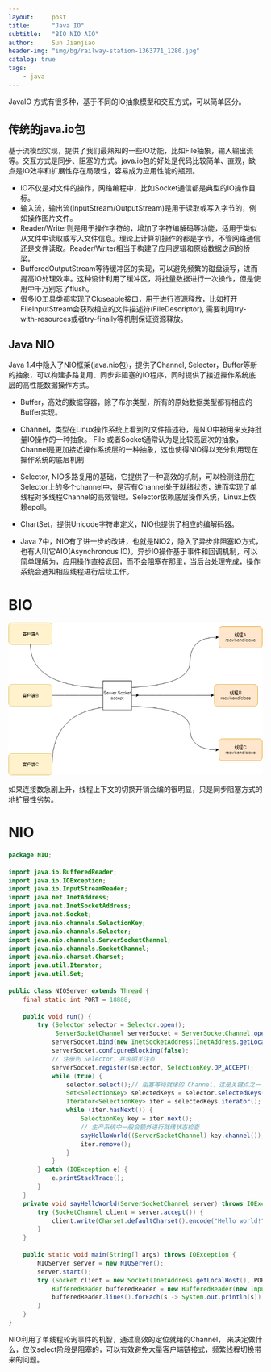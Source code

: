 ```yaml
---
layout:     post
title:      "Java IO"
subtitle:   "BIO NIO AIO"
author:     Sun Jianjiao
header-img: "img/bg/railway-station-1363771_1280.jpg"
catalog: true
tags:
    - java
---
```


JavaIO 方式有很多种，基于不同的IO抽象模型和交互方式，可以简单区分。

## 传统的java.io包

基于流模型实现，提供了我们最熟知的一些IO功能，比如File抽象，输入输出流等。交互方式是同步、阻塞的方式。java.io包的好处是代码比较简单、直观，缺点是IO效率和扩展性存在局限性，容易成为应用性能的瓶颈。

- IO不仅是对文件的操作，网络编程中，比如Socket通信都是典型的IO操作目标。
- 输入流，输出流(InputStream/OutputStream)是用于读取或写入字节的，例如操作图片文件。
- Reader/Writer则是用于操作字符的，增加了字符编解码等功能，适用于类似从文件中读取或写入文件信息。理论上计算机操作的都是字节，不管网络通信还是文件读取。Reader/Writer相当于构建了应用逻辑和原始数据之间的桥梁。
- BufferedOutputStream等待缓冲区的实现，可以避免频繁的磁盘读写，进而提高IO处理效率。这种设计利用了缓冲区，将批量数据进行一次操作，但是使用中千万别忘了flush。
- 很多IO工具类都实现了Closeable接口，用于进行资源释放，比如打开FileInputStream会获取相应的文件描述符(FileDescriptor), 需要利用try-with-resources或者try-finally等机制保证资源释放。

## Java NIO

Java 1.4中隐入了NIO框架(java.nio包)，提供了Channel, Selector，Buffer等新的抽象，可以构建多路复用、同步非阻塞的IO程序，同时提供了接近操作系统底层的高性能数据操作方式。

- Buffer，高效的数据容器，除了布尔类型，所有的原始数据类型都有相应的Buffer实现。
- Channel，类型在Linux操作系统上看到的文件描述符，是NIO中被用来支持批量IO操作的一种抽象。
File 或者Socket通常认为是比较高层次的抽象，Channel是更加接近操作系统层的一种抽象，这也使得NIO得以充分利用现在操作系统的底层机制
- Selector, NIO多路复用的基础，它提供了一种高效的机制，可以检测注册在Selector上的多个channel中，是否有Channel处于就绪状态，进而实现了单线程对多线程Channel的高效管理。Selector依赖底层操作系统，Linux上依赖epoll。
- ChartSet，提供Unicode字符串定义，NIO也提供了相应的编解码器。

- Java 7中，NIO有了进一步的改进，也就是NIO2，隐入了异步非阻塞IO方式，也有人叫它AIO(Asynchronous IO)。异步IO操作基于事件和回调机制，可以简单理解为，应用操作直接返回，而不会阻塞在那里，当后台处理完成，操作系统会通知相应线程进行后续工作。

# BIO

![](/img/post/java/nio-bio-aio/bio.png)

如果连接数急剧上升，线程上下文的切换开销会编的很明显，只是同步阻塞方式的地扩展性劣势。

# NIO

```java
package NIO;

import java.io.BufferedReader;
import java.io.IOException;
import java.io.InputStreamReader;
import java.net.InetAddress;
import java.net.InetSocketAddress;
import java.net.Socket;
import java.nio.channels.SelectionKey;
import java.nio.channels.Selector;
import java.nio.channels.ServerSocketChannel;
import java.nio.channels.SocketChannel;
import java.nio.charset.Charset;
import java.util.Iterator;
import java.util.Set;

public class NIOServer extends Thread {
    final static int PORT = 18888;

    public void run() {
        try (Selector selector = Selector.open();
             ServerSocketChannel serverSocket = ServerSocketChannel.open()) {// 创建 Selector 和 Channel
            serverSocket.bind(new InetSocketAddress(InetAddress.getLocalHost(), PORT));
            serverSocket.configureBlocking(false);
            // 注册到 Selector，并说明关注点
            serverSocket.register(selector, SelectionKey.OP_ACCEPT);
            while (true) {
                selector.select();// 阻塞等待就绪的 Channel，这是关键点之一
                Set<SelectionKey> selectedKeys = selector.selectedKeys();
                Iterator<SelectionKey> iter = selectedKeys.iterator();
                while (iter.hasNext()) {
                    SelectionKey key = iter.next();
                    // 生产系统中一般会额外进行就绪状态检查
                    sayHelloWorld((ServerSocketChannel) key.channel());
                    iter.remove();
                }
            }
        } catch (IOException e) {
            e.printStackTrace();
        }
    }
    private void sayHelloWorld(ServerSocketChannel server) throws IOException {
        try (SocketChannel client = server.accept()) {
            client.write(Charset.defaultCharset().encode("Hello world!"));
        }
    }

    public static void main(String[] args) throws IOException {
        NIOServer server = new NIOServer();
        server.start();
        try (Socket client = new Socket(InetAddress.getLocalHost(), PORT)) {
            BufferedReader bufferedReader = new BufferedReader(new InputStreamReader(client.getInputStream()));
            bufferedReader.lines().forEach(s -> System.out.println(s));
        }
    }
}
```

NIO利用了单线程轮询事件的机智，通过高效的定位就绪的Channel， 来决定做什么，仅仅select阶段是阻塞的，可以有效避免大量客户端链接式，频繁线程切换带来的问题。